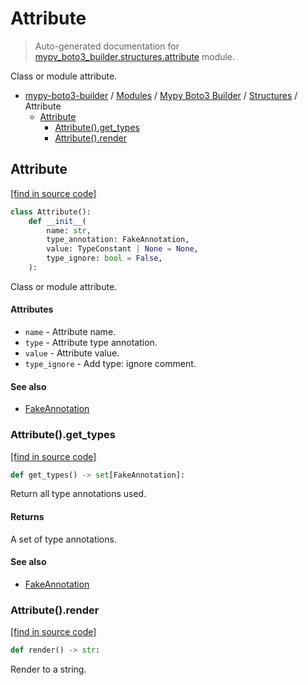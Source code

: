 # Attribute

> Auto-generated documentation for [mypy_boto3_builder.structures.attribute](https://github.com/vemel/mypy_boto3_builder/blob/main/mypy_boto3_builder/structures/attribute.py) module.

Class or module attribute.

- [mypy-boto3-builder](../../README.md#mypy_boto3_builder) / [Modules](../../MODULES.md#mypy-boto3-builder-modules) / [Mypy Boto3 Builder](../index.md#mypy-boto3-builder) / [Structures](index.md#structures) / Attribute
    - [Attribute](#attribute)
        - [Attribute().get_types](#attributeget_types)
        - [Attribute().render](#attributerender)

## Attribute

[[find in source code]](https://github.com/vemel/mypy_boto3_builder/blob/main/mypy_boto3_builder/structures/attribute.py#L8)

```python
class Attribute():
    def __init__(
        name: str,
        type_annotation: FakeAnnotation,
        value: TypeConstant | None = None,
        type_ignore: bool = False,
    ):
```

Class or module attribute.

#### Attributes

- `name` - Attribute name.
- `type` - Attribute type annotation.
- `value` - Attribute value.
- `type_ignore` - Add type: ignore comment.

#### See also

- [FakeAnnotation](../type_annotations/fake_annotation.md#fakeannotation)

### Attribute().get_types

[[find in source code]](https://github.com/vemel/mypy_boto3_builder/blob/main/mypy_boto3_builder/structures/attribute.py#L31)

```python
def get_types() -> set[FakeAnnotation]:
```

Return all type annotations used.

#### Returns

A set of type annotations.

#### See also

- [FakeAnnotation](../type_annotations/fake_annotation.md#fakeannotation)

### Attribute().render

[[find in source code]](https://github.com/vemel/mypy_boto3_builder/blob/main/mypy_boto3_builder/structures/attribute.py#L40)

```python
def render() -> str:
```

Render to a string.
